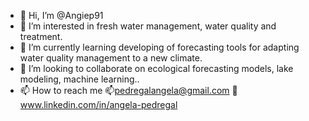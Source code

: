 - 👋 Hi, I’m @Angiep91
- 👀 I’m interested in fresh water management, water quality and treatment. 
- 🌱 I’m currently learning developing of forecasting tools for adapting water quality management to a new climate. 
- 💞️ I’m looking to collaborate on ecological forecasting models, lake modeling, machine learning..
- 📫 How to reach me 📫pedregalangela@gmail.com 🤝 www.linkedin.com/in/angela-pedregal   

<!---
Angiep91/Angiep91 is a ✨ special ✨ repository because its `README.md` (this file) appears on your GitHub profile.
You can click the Preview link to take a look at your changes.
--->
